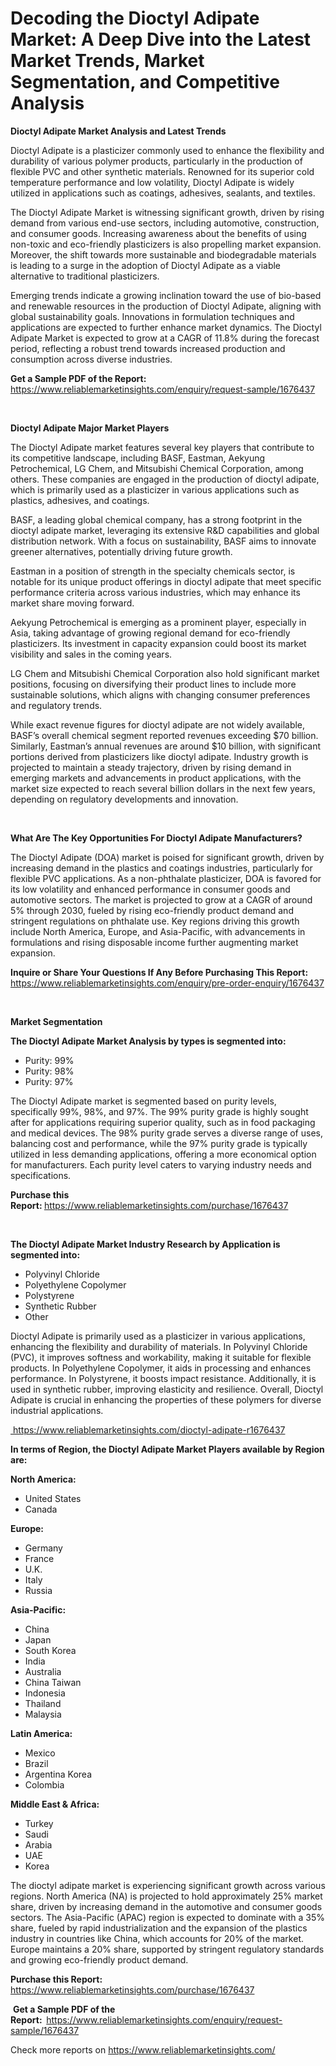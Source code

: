 <p><h1>Decoding the Dioctyl Adipate Market: A Deep Dive into the Latest Market Trends, Market Segmentation, and Competitive Analysis</h1></p><p><strong>Dioctyl Adipate Market Analysis and Latest Trends</strong></p>
<p><p>Dioctyl Adipate is a plasticizer commonly used to enhance the flexibility and durability of various polymer products, particularly in the production of flexible PVC and other synthetic materials. Renowned for its superior cold temperature performance and low volatility, Dioctyl Adipate is widely utilized in applications such as coatings, adhesives, sealants, and textiles. </p><p>The Dioctyl Adipate Market is witnessing significant growth, driven by rising demand from various end-use sectors, including automotive, construction, and consumer goods. Increasing awareness about the benefits of using non-toxic and eco-friendly plasticizers is also propelling market expansion. Moreover, the shift towards more sustainable and biodegradable materials is leading to a surge in the adoption of Dioctyl Adipate as a viable alternative to traditional plasticizers.</p><p>Emerging trends indicate a growing inclination toward the use of bio-based and renewable resources in the production of Dioctyl Adipate, aligning with global sustainability goals. Innovations in formulation techniques and applications are expected to further enhance market dynamics. The Dioctyl Adipate Market is expected to grow at a CAGR of 11.8% during the forecast period, reflecting a robust trend towards increased production and consumption across diverse industries.</p></p>
<p><strong>Get a Sample PDF of the Report:&nbsp;</strong> <a href="https://www.reliablemarketinsights.com/enquiry/request-sample/1676437?utm_campaign=2660&utm_medium=2&utm_source=Github&utm_content=ia&utm_term=28022025&utm_id=dioctyl-adipate">https://www.reliablemarketinsights.com/enquiry/request-sample/1676437</a></p>
<p>&nbsp;</p>
<p><strong>Dioctyl Adipate Major Market Players</strong></p>
<p><p>The Dioctyl Adipate market features several key players that contribute to its competitive landscape, including BASF, Eastman, Aekyung Petrochemical, LG Chem, and Mitsubishi Chemical Corporation, among others. These companies are engaged in the production of dioctyl adipate, which is primarily used as a plasticizer in various applications such as plastics, adhesives, and coatings.</p><p>BASF, a leading global chemical company, has a strong footprint in the dioctyl adipate market, leveraging its extensive R&D capabilities and global distribution network. With a focus on sustainability, BASF aims to innovate greener alternatives, potentially driving future growth.</p><p>Eastman in a position of strength in the specialty chemicals sector, is notable for its unique product offerings in dioctyl adipate that meet specific performance criteria across various industries, which may enhance its market share moving forward.</p><p>Aekyung Petrochemical is emerging as a prominent player, especially in Asia, taking advantage of growing regional demand for eco-friendly plasticizers. Its investment in capacity expansion could boost its market visibility and sales in the coming years.</p><p>LG Chem and Mitsubishi Chemical Corporation also hold significant market positions, focusing on diversifying their product lines to include more sustainable solutions, which aligns with changing consumer preferences and regulatory trends.</p><p>While exact revenue figures for dioctyl adipate are not widely available, BASF’s overall chemical segment reported revenues exceeding $70 billion. Similarly, Eastman’s annual revenues are around $10 billion, with significant portions derived from plasticizers like dioctyl adipate. Industry growth is projected to maintain a steady trajectory, driven by rising demand in emerging markets and advancements in product applications, with the market size expected to reach several billion dollars in the next few years, depending on regulatory developments and innovation.</p></p>
<p>&nbsp;</p>
<p><strong>What Are The Key Opportunities For Dioctyl Adipate Manufacturers?</strong></p>
<p><p>The Dioctyl Adipate (DOA) market is poised for significant growth, driven by increasing demand in the plastics and coatings industries, particularly for flexible PVC applications. As a non-phthalate plasticizer, DOA is favored for its low volatility and enhanced performance in consumer goods and automotive sectors. The market is projected to grow at a CAGR of around 5% through 2030, fueled by rising eco-friendly product demand and stringent regulations on phthalate use. Key regions driving this growth include North America, Europe, and Asia-Pacific, with advancements in formulations and rising disposable income further augmenting market expansion.</p></p>
<p><strong>Inquire or Share Your Questions If Any Before Purchasing This Report:</strong> <a href="https://www.reliablemarketinsights.com/enquiry/pre-order-enquiry/1676437?utm_campaign=2660&utm_medium=2&utm_source=Github&utm_content=ia&utm_term=28022025&utm_id=dioctyl-adipate">https://www.reliablemarketinsights.com/enquiry/pre-order-enquiry/1676437</a></p>
<p>&nbsp;</p>
<p><strong>Market Segmentation</strong></p>
<p><strong>The Dioctyl Adipate Market Analysis by types is segmented into:</strong></p>
<p><ul><li>Purity: 99%</li><li>Purity: 98%</li><li>Purity: 97%</li></ul></p>
<p><p>The Dioctyl Adipate market is segmented based on purity levels, specifically 99%, 98%, and 97%. The 99% purity grade is highly sought after for applications requiring superior quality, such as in food packaging and medical devices. The 98% purity grade serves a diverse range of uses, balancing cost and performance, while the 97% purity grade is typically utilized in less demanding applications, offering a more economical option for manufacturers. Each purity level caters to varying industry needs and specifications.</p></p>
<p><strong>Purchase this Report:&nbsp;</strong><a href="https://www.reliablemarketinsights.com/purchase/1676437?utm_campaign=2660&utm_medium=2&utm_source=Github&utm_content=ia&utm_term=28022025&utm_id=dioctyl-adipate">https://www.reliablemarketinsights.com/purchase/1676437</a></p>
<p>&nbsp;</p>
<p><strong>The Dioctyl Adipate Market Industry Research by Application is segmented into:</strong></p>
<p><ul><li>Polyvinyl Chloride</li><li>Polyethylene Copolymer</li><li>Polystyrene</li><li>Synthetic Rubber</li><li>Other</li></ul></p>
<p><p>Dioctyl Adipate is primarily used as a plasticizer in various applications, enhancing the flexibility and durability of materials. In Polyvinyl Chloride (PVC), it improves softness and workability, making it suitable for flexible products. In Polyethylene Copolymer, it aids in processing and enhances performance. In Polystyrene, it boosts impact resistance. Additionally, it is used in synthetic rubber, improving elasticity and resilience. Overall, Dioctyl Adipate is crucial in enhancing the properties of these polymers for diverse industrial applications.</p></p>
<p><a href="https://www.reliablemarketinsights.com/dioctyl-adipate-r1676437?utm_campaign=2660&utm_medium=2&utm_source=Github&utm_content=ia&utm_term=28022025&utm_id=dioctyl-adipate">&nbsp;https://www.reliablemarketinsights.com/dioctyl-adipate-r1676437</a></p>
<p><strong>In terms of Region, the Dioctyl Adipate Market Players available by Region are:</strong></p>
<p>
    <p> <strong> North America: </strong>
        <ul>
            <li>United States</li>
            <li>Canada</li>
        </ul>
        </p> 
    <p> <strong> Europe: </strong>
        <ul>
            <li>Germany</li>
            <li>France</li>
            <li>U.K.</li>
            <li>Italy</li>
            <li>Russia</li>
        </ul>
        </p> 
    <p> <strong> Asia-Pacific: </strong>
        <ul>
            <li>China</li>
            <li>Japan</li>
            <li>South Korea</li>
            <li>India</li>
            <li>Australia</li>
            <li>China Taiwan</li>
            <li>Indonesia</li>
            <li>Thailand</li>
            <li>Malaysia</li>
        </ul>
        </p> 
    <p> <strong> Latin America: </strong>
        <ul>
            <li>Mexico</li>
            <li>Brazil</li>
            <li>Argentina Korea</li>
            <li>Colombia</li>
        </ul>
        </p> 
    <p> <strong> Middle East & Africa: </strong>
        <ul>
            <li>Turkey</li>
            <li>Saudi</li>
            <li>Arabia</li>
            <li>UAE</li>
            <li>Korea</li>
        </ul>
    </p>
    </p>
<p><p>The dioctyl adipate market is experiencing significant growth across various regions. North America (NA) is projected to hold approximately 25% market share, driven by increasing demand in the automotive and consumer goods sectors. The Asia-Pacific (APAC) region is expected to dominate with a 35% share, fueled by rapid industrialization and the expansion of the plastics industry in countries like China, which accounts for 20% of the market. Europe maintains a 20% share, supported by stringent regulatory standards and growing eco-friendly product demand.</p></p>
<p><strong>Purchase this Report: </strong><a href="https://www.reliablemarketinsights.com/purchase/1676437?utm_campaign=2660&utm_medium=2&utm_source=Github&utm_content=ia&utm_term=28022025&utm_id=dioctyl-adipate">https://www.reliablemarketinsights.com/purchase/1676437</a></p>
<p>&nbsp;<strong>Get a Sample PDF of the Report:&nbsp;&nbsp;</strong><a href="https://www.reliablemarketinsights.com/enquiry/request-sample/1676437?utm_campaign=2660&utm_medium=2&utm_source=Github&utm_content=ia&utm_term=28022025&utm_id=dioctyl-adipate">https://www.reliablemarketinsights.com/enquiry/request-sample/1676437</a></p>
<p><strong></strong></p>
<p>Check more reports on <a href="https://www.reliablemarketinsights.com/?utm_campaign=2660&utm_medium=2&utm_source=Github&utm_content=ia&utm_term=28022025&utm_id=dioctyl-adipate">https://www.reliablemarketinsights.com/</a></p>